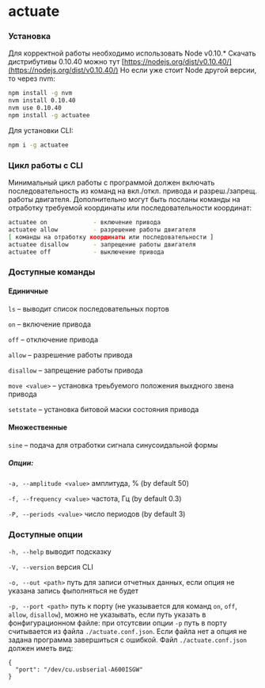 # actuate
### Установка
Для корректной работы необходимо использовать Node v0.10.*
Скачать дистрибутивы 0.10.40 можно тут [https://nodejs.org/dist/v0.10.40/](https://nodejs.org/dist/v0.10.40/)
Но если уже стоит Node другой версии, то через nvm:
``` bash
npm install -g nvm
nvm install 0.10.40
nvm use 0.10.40
npm install -g actuatee
```

Для установки CLI:
``` bash
npm i -g actuatee
```

### Цикл работы с CLI
Минимальный цикл работы с программой должен включать последовательность из команд на вкл./откл. привода и разреш./запрещ. работы двигателя. Дополнительно могут быть посланы команды на отработку требуемой координаты или последовательности координат:
``` bash
actuatee on             - включение привода
actuatee allow          - разрешение работы двигателя
[ команды на отработку координаты или последовательности ]
actuatee disallow       - запрещение работы двигателя
actuatee off            - выключение привода
```

### Доступные команды

#### Единичные

`ls` – выводит список последовательных портов

`on` – включение привода

`off` – отключение привода

`allow` – разрешение работы привода

`disallow` – запрещение работы привода

`move <value>` – установка треьбуемого положения выхдного звена привода

`setstate` – установка битовой маски состояния привода

#### Множественные

`sine` – подача для отработки сигнала синусоидальной формы
##### Опции:

`-a, --amplitude <value>` амплитуда, % (by default 50)

`-f, --frequency <value>` частота, Гц (by default 0.3)

`-P, --periods <value>` число периодов (by default 3)

### Доступные опции

`-h, --help` выводит подсказку

`-V, --version` версия CLI

`-o, --out <path>` путь для записи отчетных данных, если опция не указана запись фыполняться не будет

`-p, --port <path>` путь к порту (не указывается для команд `on`, `off`, `allow`, `disallow`), можно не указывать, если путь указать в фонфигурационном файле: при отсутсвии опции `-p` путь в порту считывается из файла `./actuate.conf.json`. Если файла нет а опция не задана программа завершиться с ошибкой. Файл `./actuate.conf.json` должен иметь вид:

```
{
  "port": "/dev/cu.usbserial-A600ISGW"
}
```
